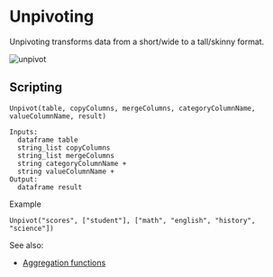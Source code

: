 <!-- TITLE: Unpivoting -->
<!-- SUBTITLE: -->

# Unpivoting

Unpivoting transforms data from a short/wide to a tall/skinny format.

![unpivot](unpivot.gif)

## Scripting

```
Unpivot(table, copyColumns, mergeColumns, categoryColumnName, valueColumnName, result)

Inputs:
  dataframe table
  string_list copyColumns
  string_list mergeColumns
  string categoryColumnName +
  string valueColumnName +
Output:
  dataframe result
```

Example

```
Unpivot("scores", ["student"], ["math", "english", "history", "science"])
```

See also:

* [Aggregation functions](aggregation-functions.md)
